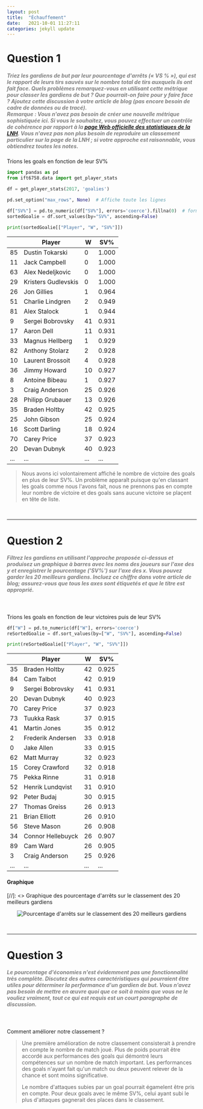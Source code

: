```yaml
---
layout: post
title:  "Échauffement"
date:   2021-10-01 11:27:11
categories: jekyll update
---
```


# Question 1

##### <span style="color:grey">Triez les gardiens de but par leur pourcentage d'arrêts (« VS % »), qui est le rapport de leurs tirs sauvés sur le nombre total de tirs auxquels ils ont fait face. Quels problèmes remarquez-vous en utilisant cette métrique pour classer les gardiens de but ? Que pourrait-on faire pour y faire face ? Ajoutez cette discussion à votre article de blog (pas encore besoin de cadre de données ou de tracé). <br>Remarque : Vous n'avez pas besoin de créer une nouvelle métrique sophistiquée ici. Si vous le souhaitez, vous pouvez effectuer un contrôle de cohérence par rapport à la [page Web officielle des statistiques de la LNH](http://www.nhl.com/stats/goalies?reportType=season&seasonFrom=20172018&seasonTo=20172018 "page Web officielle des statistiques de la LNH"). Vous n'avez pas non plus besoin de reproduire un classement particulier sur la page de la LNH ; si votre approche est raisonnable, vous obtiendrez toutes les notes.</span>

Trions les goals en fonction de leur SV%

```python
import pandas as pd
from ift6758.data import get_player_stats

df = get_player_stats(2017, 'goalies')

pd.set_option("max_rows", None)  # Affiche toute les lignes

df["SV%"] = pd.to_numeric(df["SV%"], errors='coerce').fillna(0)  # formate la colonne %SV en numérique et remplis les NaN par des 0
sortedGoalie = df.sort_values(by="SV%", ascending=False)

print(sortedGoalie[["Player", "W", "SV%"]])
```


|  | Player | W | SV% |
|---|---|---|---|
| 85 | Dustin Tokarski | 0 | 1.000 |
| 11 | Jack Campbell | 0 | 1.000 |
| 63 | Alex Nedeljkovic | 0 | 1.000 |
| 29 | Kristers Gudlevskis | 0 | 1.000 |
| 26 | Jon Gillies | 1 | 0.964 |
| 51 | Charlie Lindgren | 2 | 0.949 |
| 81 | Alex Stalock | 1 | 0.944 |
| 9 | Sergei Bobrovsky | 41 | 0.931 |
| 17 | Aaron Dell | 11 | 0.931 |
| 33 | Magnus Hellberg | 1 | 0.929 |
| 82 | Anthony Stolarz | 2 | 0.928 |
| 10 | Laurent Brossoit | 4 | 0.928 |
| 36 | Jimmy Howard | 10 | 0.927 |
| 8 | Antoine Bibeau | 1 | 0.927 |
| 3 | Craig Anderson | 25 | 0.926 |
| 28 | Philipp Grubauer | 13 | 0.926 |
| 35 | Braden Holtby | 42 | 0.925 |
| 25 | John Gibson | 25 | 0.924 |
| 16 | Scott Darling | 18 | 0.924 |
| 70 | Carey Price | 37 | 0.923 |
| 20 | Devan Dubnyk | 40 | 0.923 |
| ...| ... | ... | ... |


> Nous avons ici volontairement affiché le nombre de victoire des goals en plus de leur SV%.
> Un problème apparaît puisque qu'en classant les goals comme nous l'avons fait, nous ne prennons pas en compte leur nombre de victoire et des goals sans aucune victoire se plaçent en tête de liste.


<br>

---

# Question 2

##### <span style="color:grey">Filtrez les gardiens en utilisant l'approche proposée ci-dessus et produisez un graphique à barres avec les noms des joueurs sur l'axe des y et enregistrer le pourcentage ('SV%') sur l'axe des x. Vous pouvez garder les 20 meilleurs gardiens. Incluez ce chiffre dans votre article de blog; assurez-vous que tous les axes sont étiquetés et que le titre est approprié.</span>
<br>

Trions les goals en fonction de leur victoires puis de leur SV%

```python
df["W"] = pd.to_numeric(df["W"], errors='coerce')
reSortedGoalie = df.sort_values(by=["W", "SV%"], ascending=False)

print(reSortedGoalie[["Player", "W", "SV%"]])
```

|  | Player | W | SV% |
|---|---|---|---|
| 35 | Braden Holtby | 42 | 0.925 |
| 84 | Cam Talbot | 42 | 0.919 |
| 9 | Sergei Bobrovsky | 41 | 0.931 |
| 20 | Devan Dubnyk | 40 | 0.923 |
| 70 | Carey Price | 37 | 0.923 |
| 73 | Tuukka Rask | 37 | 0.915 |
| 41 | Martin Jones | 35 | 0.912 |
| 2 | Frederik Andersen | 33 | 0.918 |
| 0 | Jake Allen | 33 | 0.915 |
| 62 | Matt Murray | 32 | 0.923 |
| 15 | Corey Crawford | 32 | 0.918 |
| 75 | Pekka Rinne | 31 | 0.918 |
| 52 | Henrik Lundqvist | 31 | 0.910 |
| 92 | Peter Budaj | 30 | 0.915 |
| 27 | Thomas Greiss | 26 | 0.913 |
| 21 | Brian Elliott | 26 | 0.910 |
| 56 | Steve Mason | 26 | 0.908 |
| 34 | Connor Hellebuyck | 26 | 0.907 |
| 89 | Cam Ward | 26 | 0.905 |
| 3 | Craig Anderson | 25 | 0.926 |
| ...| ... | ... | ... |

#### Graphique

[//]: <>  Graphique des pourcentage d'arrêts sur le classement des 20 meilleurs gardiens

<p align="center">
  <img src="/assets/echauffement/pourcentage_d'arrets_sur_le_classement_des_20_meilleurs_gardiens.png" alt="Pourcentage d'arrêts sur le classement des 20 meilleurs gardiens"/>
</p>


<br>

---

# Question 3

##### <span style="color:grey">Le pourcentage d'économies n'est évidemment pas une fonctionnalité très complète. Discutez des autres caractéristiques qui pourraient être utiles pour déterminer la performance d'un gardien de but. Vous n'avez pas besoin de mettre en œuvre quoi que ce soit à moins que vous ne le vouliez vraiment, tout ce qui est requis est un court paragraphe de discussion.</span>
<br>


Comment améliorer notre classement ?

> Une première amélioration de notre classement consisterait à prendre en compte le nombre de match joué. Plus de poids pourrait être accordé aux performances des goals qui démontré leurs compétences sur un nombre de match important. Les performances des goals n'ayant fait qu'un match ou deux peuvent relever de la chance et sont moins significative.
>
> Le nombre d'attaques subies par un goal pourrait égamelent être pris en compte. Pour deux goals avec le même SV%, celui ayant subi le plus d'attaques gagnerait des places dans le classement.
